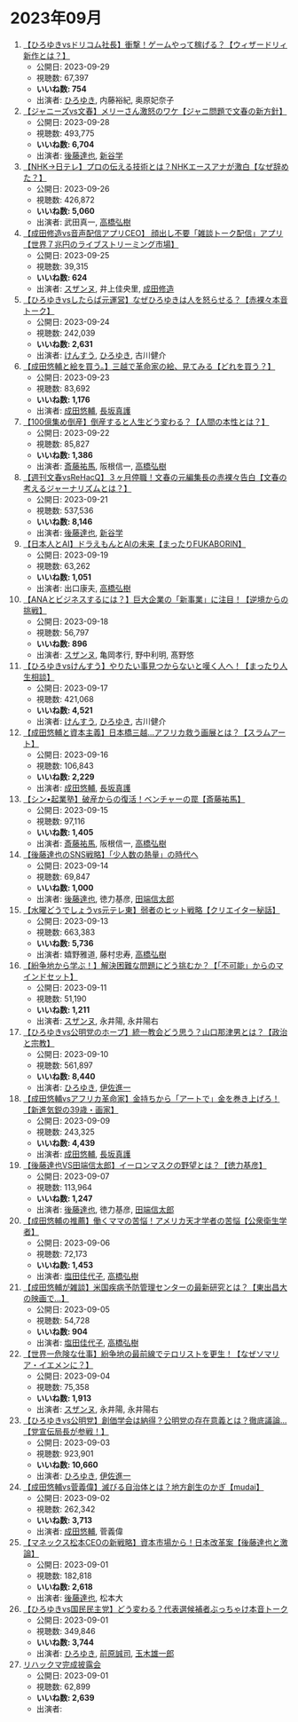 # 2023年09月

1.  [【ひろゆきvsドリコム社長】衝撃！ゲームやって稼げる？【ウィザードリィ新作とは？】](/rehacq_fan/ids/MUL_GI9Y4XM "wikilink")
    -   公開日: 2023-09-29
    -   視聴数: 67,397
    -   **いいね数: 754**
    -   出演者: [ひろゆき](/rehacq_fan/people/ひろゆき "wikilink"), 内藤裕紀, 奥原妃奈子
1.  [【ジャニーズvs文春】メリーさん激怒のワケ【ジャニ問題で文春の新方針】](/rehacq_fan/ids/nj1VjQBPuog "wikilink")
    -   公開日: 2023-09-28
    -   視聴数: 493,775
    -   **いいね数: 6,704**
    -   出演者: [後藤達也](/rehacq_fan/people/後藤達也 "wikilink"), [新谷学](/rehacq_fan/people/新谷学 "wikilink")
1.  [【NHK→日テレ】プロの伝える技術とは？NHKエースアナが激白【なぜ辞めた？】](/rehacq_fan/ids/7VXr4sNoRKE "wikilink")
    -   公開日: 2023-09-26
    -   視聴数: 426,872
    -   **いいね数: 5,060**
    -   出演者: 武田真一, [高橋弘樹](/rehacq_fan/people/高橋弘樹 "wikilink")
1.  [【成田修造vs音声配信アプリCEO】 顔出し不要「雑談トーク配信」アプリ【世界７兆円のライブストリーミング市場】](/rehacq_fan/ids/utzmmrVZIEQ "wikilink")
    -   公開日: 2023-09-25
    -   視聴数: 39,315
    -   **いいね数: 624**
    -   出演者: [スザンヌ](/rehacq_fan/people/スザンヌ "wikilink"), 井上佳央里, [成田修造](/rehacq_fan/people/成田修造 "wikilink")
1.  [【ひろゆきvsしたらば元運営】なぜひろゆきは人を怒らせる？【赤裸々本音トーク】](/rehacq_fan/ids/5WdasRETWsA "wikilink")
    -   公開日: 2023-09-24
    -   視聴数: 242,039
    -   **いいね数: 2,631**
    -   出演者: [けんすう](/rehacq_fan/people/けんすう "wikilink"), [ひろゆき](/rehacq_fan/people/ひろゆき "wikilink"), 古川健介
1.  [【成田悠輔と絵を買う。】三越で革命家の絵、見てみる【どれを買う？】](/rehacq_fan/ids/8IA9B5MK13w "wikilink")
    -   公開日: 2023-09-23
    -   視聴数: 83,692
    -   **いいね数: 1,176**
    -   出演者: [成田悠輔](/rehacq_fan/people/成田悠輔 "wikilink"), [長坂真護](/rehacq_fan/people/長坂真護 "wikilink")
1.  [【100億集め倒産】倒産すると人生どう変わる？【人間の本性とは？】](/rehacq_fan/ids/He1S2WOzoGc "wikilink")
    -   公開日: 2023-09-22
    -   視聴数: 85,827
    -   **いいね数: 1,386**
    -   出演者: [斎藤祐馬](/rehacq_fan/people/斎藤祐馬 "wikilink"), 阪根信一, [高橋弘樹](/rehacq_fan/people/高橋弘樹 "wikilink")
1.  [【週刊文春vsReHacQ】３ヶ月停職！文春の元編集長の赤裸々告白【文春の考えるジャーナリズムとは？】](/rehacq_fan/ids/bzD6STVEA_I "wikilink")
    -   公開日: 2023-09-21
    -   視聴数: 537,536
    -   **いいね数: 8,146**
    -   出演者: [後藤達也](/rehacq_fan/people/後藤達也 "wikilink"), [新谷学](/rehacq_fan/people/新谷学 "wikilink")
1.  [【日本人とAI】ドラえもんとAIの未来【まったりFUKABORIN】](/rehacq_fan/ids/Mwqc23T5qgY "wikilink")
    -   公開日: 2023-09-19
    -   視聴数: 63,262
    -   **いいね数: 1,051**
    -   出演者: 出口康夫, [高橋弘樹](/rehacq_fan/people/高橋弘樹 "wikilink")
1.  [【ANAとビジネスするには？】巨大企業の「新事業」に注目！【逆境からの挑戦】](/rehacq_fan/ids/uNBw5XoDn7o "wikilink")
    -   公開日: 2023-09-18
    -   視聴数: 56,797
    -   **いいね数: 896**
    -   出演者: [スザンヌ](/rehacq_fan/people/スザンヌ "wikilink"), 亀岡孝行, 野中利明, 髙野悠
1.  [【ひろゆきvsけんすう】やりたい事見つからないと嘆く人へ！【まったり人生相談】](/rehacq_fan/ids/vuTp4IOetF0 "wikilink")
    -   公開日: 2023-09-17
    -   視聴数: 421,068
    -   **いいね数: 4,521**
    -   出演者: [けんすう](/rehacq_fan/people/けんすう "wikilink"), [ひろゆき](/rehacq_fan/people/ひろゆき "wikilink"), 古川健介
1.  [【成田悠輔と資本主義】日本橋三越…アフリカ救う画展とは？【スラムアート】](/rehacq_fan/ids/pQ1-GYlJOGE "wikilink")
    -   公開日: 2023-09-16
    -   視聴数: 106,843
    -   **いいね数: 2,229**
    -   出演者: [成田悠輔](/rehacq_fan/people/成田悠輔 "wikilink"), [長坂真護](/rehacq_fan/people/長坂真護 "wikilink")
1.  [【シン•起業塾】破産からの復活！ベンチャーの罠【斎藤祐馬】](/rehacq_fan/ids/KgXxEln_Wdk "wikilink")
    -   公開日: 2023-09-15
    -   視聴数: 97,116
    -   **いいね数: 1,405**
    -   出演者: [斎藤祐馬](/rehacq_fan/people/斎藤祐馬 "wikilink"), 阪根信一, [高橋弘樹](/rehacq_fan/people/高橋弘樹 "wikilink")
1.  [【後藤達也のSNS戦略】「少人数の熱量」の時代へ](/rehacq_fan/ids/4h8VNNJWhWU "wikilink")
    -   公開日: 2023-09-14
    -   視聴数: 69,847
    -   **いいね数: 1,000**
    -   出演者: [後藤達也](/rehacq_fan/people/後藤達也 "wikilink"), 徳力基彦, [田端信太郎](/rehacq_fan/people/田端信太郎 "wikilink")
1.  [【水曜どうでしょうvs元テレ東】弱者のヒット戦略【クリエイター秘話】](/rehacq_fan/ids/cicefIujc2E "wikilink")
    -   公開日: 2023-09-13
    -   視聴数: 663,383
    -   **いいね数: 5,736**
    -   出演者: 嬉野雅道, 藤村忠寿, [高橋弘樹](/rehacq_fan/people/高橋弘樹 "wikilink")
1.  [【紛争地から学ぶ！】解決困難な問題にどう挑むか？【「不可能」からのマインドセット】](/rehacq_fan/ids/IiBf9CdIuzY "wikilink")
    -   公開日: 2023-09-11
    -   視聴数: 51,190
    -   **いいね数: 1,211**
    -   出演者: [スザンヌ](/rehacq_fan/people/スザンヌ "wikilink"), 永井陽, 永井陽右
1.  [【ひろゆきvs公明党のホープ】統一教会どう思う？山口那津男とは？【政治と宗教】](/rehacq_fan/ids/9ScFCMtxLkw "wikilink")
    -   公開日: 2023-09-10
    -   視聴数: 561,897
    -   **いいね数: 8,440**
    -   出演者: [ひろゆき](/rehacq_fan/people/ひろゆき "wikilink"), [伊佐進一](/rehacq_fan/people/伊佐進一 "wikilink")
1.  [【成田悠輔vsアフリカ革命家】金持ちから「アートで」金を巻き上げろ！【新進気鋭の39歳・画家】](/rehacq_fan/ids/cnNZFww6XQg "wikilink")
    -   公開日: 2023-09-09
    -   視聴数: 243,325
    -   **いいね数: 4,439**
    -   出演者: [成田悠輔](/rehacq_fan/people/成田悠輔 "wikilink"), [長坂真護](/rehacq_fan/people/長坂真護 "wikilink")
1.  [【後藤達也VS田端信太郎】イーロンマスクの野望とは？【徳力基彦】](/rehacq_fan/ids/TrtCC4QtIFI "wikilink")
    -   公開日: 2023-09-07
    -   視聴数: 113,964
    -   **いいね数: 1,247**
    -   出演者: [後藤達也](/rehacq_fan/people/後藤達也 "wikilink"), 徳力基彦, [田端信太郎](/rehacq_fan/people/田端信太郎 "wikilink")
1.  [【成田悠輔の推薦】働くママの苦悩！アメリカ天才学者の苦悩【公衆衛生学者】](/rehacq_fan/ids/71vTeKRhDLg "wikilink")
    -   公開日: 2023-09-06
    -   視聴数: 72,173
    -   **いいね数: 1,453**
    -   出演者: [塩田佳代子](/rehacq_fan/people/塩田佳代子 "wikilink"), [高橋弘樹](/rehacq_fan/people/高橋弘樹 "wikilink")
1.  [【成田悠輔が雑談】米国疾病予防管理センターの最新研究とは？【東出昌大の映画で…】](/rehacq_fan/ids/KwDAoxa9YAE "wikilink")
    -   公開日: 2023-09-05
    -   視聴数: 54,728
    -   **いいね数: 904**
    -   出演者: [塩田佳代子](/rehacq_fan/people/塩田佳代子 "wikilink"), [高橋弘樹](/rehacq_fan/people/高橋弘樹 "wikilink")
1.  [【世界一危険な仕事】紛争地の最前線でテロリストを更生！【なぜソマリア・イエメンに？】](/rehacq_fan/ids/GB6lXZWLchY "wikilink")
    -   公開日: 2023-09-04
    -   視聴数: 75,358
    -   **いいね数: 1,913**
    -   出演者: [スザンヌ](/rehacq_fan/people/スザンヌ "wikilink"), 永井陽, 永井陽右
1.  [【ひろゆきvs公明党】創価学会は納得？公明党の存在意義とは？徹底議論…【党宣伝局長が参戦！】](/rehacq_fan/ids/nd1_O8GADYw "wikilink")
    -   公開日: 2023-09-03
    -   視聴数: 923,901
    -   **いいね数: 10,660**
    -   出演者: [ひろゆき](/rehacq_fan/people/ひろゆき "wikilink"), [伊佐進一](/rehacq_fan/people/伊佐進一 "wikilink")
1.  [【成田悠輔vs菅義偉】滅びる自治体とは？地方創生のかぎ【mudai】](/rehacq_fan/ids/mJ08a0kUOZ4 "wikilink")
    -   公開日: 2023-09-02
    -   視聴数: 262,342
    -   **いいね数: 3,713**
    -   出演者: [成田悠輔](/rehacq_fan/people/成田悠輔 "wikilink"), 菅義偉
1.  [【マネックス松本CEOの新戦略】資本市場から！日本改革案【後藤達也と激論】](/rehacq_fan/ids/FQpEEB2KNr8 "wikilink")
    -   公開日: 2023-09-01
    -   視聴数: 182,818
    -   **いいね数: 2,618**
    -   出演者: [後藤達也](/rehacq_fan/people/後藤達也 "wikilink"), 松本大
1.  [【ひろゆきvs国民民主党】どう変わる？代表選候補者ぶっちゃけ本音トーク](/rehacq_fan/ids/ljAjC80089I "wikilink")
    -   公開日: 2023-09-01
    -   視聴数: 349,846
    -   **いいね数: 3,744**
    -   出演者: [ひろゆき](/rehacq_fan/people/ひろゆき "wikilink"), [前原誠司](/rehacq_fan/people/前原誠司 "wikilink"), [玉木雄一郎](/rehacq_fan/people/玉木雄一郎 "wikilink")
1.  [リハックマ完成披露会](/rehacq_fan/ids/2AucK-CCluc "wikilink")
    -   公開日: 2023-09-01
    -   視聴数: 62,899
    -   **いいね数: 2,639**
    -   出演者: 
